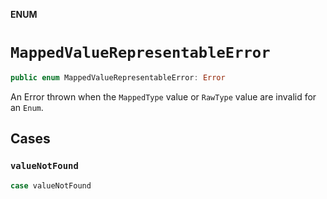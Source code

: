 **ENUM**

# `MappedValueRepresentableError`

```swift
public enum MappedValueRepresentableError: Error
```

An Error thrown when the `MappedType` value or `RawType` value
are invalid for an `Enum`.

## Cases
### `valueNotFound`

```swift
case valueNotFound
```
